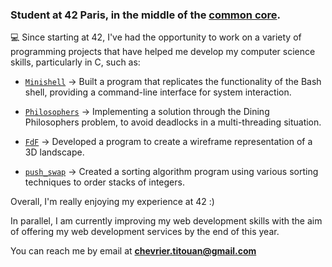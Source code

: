 ### Student at 42 Paris, in the middle of the [common core](https://github.com/titouanck/42-cursus).

💻  Since starting at 42, I've had the opportunity to work on a variety of programming projects that have helped me develop my computer science skills, particularly in C, such as:

- [`Minishell`](https://github.com/titouanck/42-Minishell) → Built a program that replicates the functionality of the Bash shell, providing a command-line interface for system interaction.

- [`Philosophers`](https://github.com/titouanck/42-Philosophers) → Implementing a solution through the Dining Philosophers problem, to avoid deadlocks in a multi-threading situation.

- [`FdF`](https://github.com/titouanck/42-FdF) → Developed a program to create a wireframe representation of a 3D landscape.

- [`push_swap`](https://github.com/titouanck/42-push_swap) → Created a sorting algorithm program using various sorting techniques to order stacks of integers.


Overall, I'm really enjoying my experience at 42 :)

In parallel, I am currently improving my web development skills with the aim of offering my web development services by the end of this year.

You can reach me by email at **chevrier.titouan@gmail.com**
